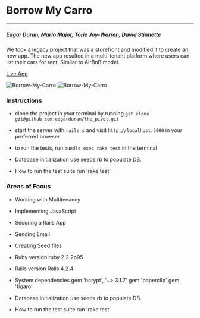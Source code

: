 # Borrow My Carro 
---

##### [Edgar Duran](https://github.com/edgarduran), [Marlo Major](https://github.com/marlomajor), [Torie Joy-Warren](https://github.com/toriejw), [David Stinnette](https://github.com/dastinnette)

We took a legacy project that was a storefront and modified it to create an new app. The new app resulted in a multi-tenant platform where users can list their cars for rent. Similar to AirBnB model.  

[Live App](http://borrow-my-carro.herokuapp.com/)
 

![Borrow-My-Carro](http://i.imgur.com/zWkb2ZP.png)
![Borrow-My-Carro](http://i.imgur.com/xYAyYGF.png)

### Instructions

* clone the project in your terminal by running `git clone git@github.com:edgarduran/the_pivot.git`
* start the server with `rails s` and visit `http://localhost:3000` in your preferred browser
* to run the tests, run `bundle exec rake test` in the terminal
* Database initialization
use seeds.rb to populate DB.

* How to run the test suite
run 'rake test'

### Areas of Focus

* Working with Multitenancy
* Implementing JavaScript
* Securing a Rails App
* Sending Email
* Creating Seed files

* Ruby version
ruby 2.2.2p95

* Rails version
Rails 4.2.4

* System dependencies
gem 'bcrypt', '~> 3.1.7'
gem 'paperclip'
gem 'figaro'

* Database initialization
use seeds.rb to populate DB.

* How to run the test suite
run 'rake test'


